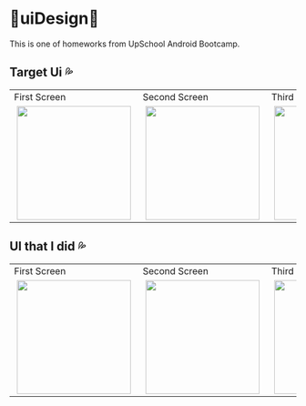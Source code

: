 # :white_heart:uiDesign:blue_heart:
This is one of homeworks from UpSchool Android Bootcamp. 

## Target Ui :sweat_drops:
<div>
<table>
  <tr>
    <td >First Screen </td>
     <td >Second Screen</td>
    <td>Third Screen</td>
 
  </tr>
  
  <tr>
    <td >
      <img src="https://github.com/123Sumeyra/uiDesign/blob/main/ss/realSS/real_main.png" width="200" hspace="5"/>
    </td>
   <td>
     <img src="https://github.com/123Sumeyra/uiDesign/blob/main/ss/realSS/real_activity_start.png" width="200" hspace="5"/>
    </td>
      <td>
     <img src="https://github.com/123Sumeyra/uiDesign/blob/main/ss/realSS/real_premium.png" width="200" hspace="5"/>
    </td>
  
  </tr>
 </table>
  </div>
  
  
  ## UI that I did :sweat_drops:
  <div>
<table>
  <tr>
    <td >First Screen </td>
     <td >Second Screen</td>
    <td>Third Screen</td>
 
  </tr>
  
  <tr>
    <td >
      <img src="https://github.com/123Sumeyra/uiDesign/blob/main/ss/DoneSS/main.png" width="200" hspace="5"/>
    </td>
   <td>
     <img src="https://github.com/123Sumeyra/uiDesign/blob/main/ss/DoneSS/activity_start.png" width="200" hspace="5"/>
    </td>
      <td>
     <img src="https://github.com/123Sumeyra/uiDesign/blob/main/ss/DoneSS/premium.png" width="200" hspace="5"/>
    </td>
  
  </tr>
 </table>
  </div>

